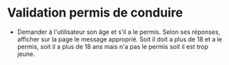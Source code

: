 # Validation permis de conduire

- Demander à l'utilisateur son âge et s'il a le permis.
Selon ses réponses,  afficher sur la page le message approprié.
Soit il doit a plus de 18 et a le permis, soit il a plus de 18 ans mais n'a pas le permis soit il est trop jeune.